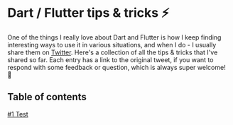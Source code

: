 # Dart / Flutter tips & tricks ⚡️

One of the things I really love about Dart and Flutter is how I keep finding interesting ways to use it in various situations, 
and when I do - I usually share them on [Twitter](https://twitter.com/minikin). 
Here's a collection of all the tips & tricks that I've shared so far. 
Each entry has a link to the original tweet, if you want to respond with some feedback or question, which is always super welcome! 🚀


## Table of contents


[#1 Test](https://github.com/JohnSundell/FlutterDartTips#1-test)
